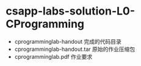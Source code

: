 # csapp-labs-solution-L0-CProgramming
- cprogramminglab-handout 完成的代码目录
- cprogramminglab-handout.tar 原始的作业压缩包
- cprogramminglab.pdf 作业要求
